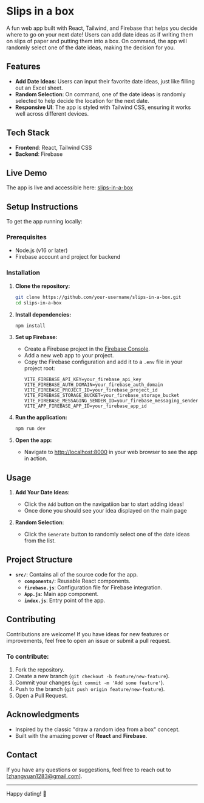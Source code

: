 # Slips in a box

A fun web app built with React, Tailwind, and Firebase that helps you decide where to go on your next date! Users can add date ideas as if writing them on slips of paper and putting them into a box. On command, the app will randomly select one of the date ideas, making the decision for you.

## Features

- **Add Date Ideas**: Users can input their favorite date ideas, just like filling out an Excel sheet.
- **Random Selection**: On command, one of the date ideas is randomly selected to help decide the location for the next date.
- **Responsive UI**: The app is styled with Tailwind CSS, ensuring it works well across different devices.

## Tech Stack

- **Frontend**: React, Tailwind CSS
- **Backend**: Firebase

## Live Demo

The app is live and accessible here: [slips-in-a-box](https://66ff8ba4764d00bad0d60615--boxofslips.netlify.app/)

## Setup Instructions

To get the app running locally:

### Prerequisites

- Node.js (v16 or later)
- Firebase account and project for backend

### Installation

1. **Clone the repository:**
    ```bash
    git clone https://github.com/your-username/slips-in-a-box.git
    cd slips-in-a-box
    ```

2. **Install dependencies:**
    ```bash
    npm install
    ```

3. **Set up Firebase:**
   - Create a Firebase project in the [Firebase Console](https://console.firebase.google.com/).
   - Add a new web app to your project.
   - Copy the Firebase configuration and add it to a `.env` file in your project root:
     ```env
     VITE_FIREBASE_API_KEY=your_firebase_api_key
     VITE_FIREBASE_AUTH_DOMAIN=your_firebase_auth_domain
     VITE_FIREBASE_PROJECT_ID=your_firebase_project_id
     VITE_FIREBASE_STORAGE_BUCKET=your_firebase_storage_bucket
     VITE_FIREBASE_MESSAGING_SENDER_ID=your_firebase_messaging_sender_id
     VITE_APP_FIREBASE_APP_ID=your_firebase_app_id
     ```

4. **Run the application:**
    ```bash
    npm run dev
    ```

5. **Open the app:**
   - Navigate to [http://localhost:8000](http://localhost:8000) in your web browser to see the app in action.

## Usage

1. **Add Your Date Ideas**:
   - Click the `Add` button on the navigatiion bar to start adding ideas!
   - Once done you should see your idea displayed on the main page

2. **Random Selection**:
   - Click the `Generate` button to randomly select one of the date ideas from the list.

## Project Structure

- **`src/`**: Contains all of the source code for the app.
  - **`components/`**: Reusable React components.
  - **`firebase.js`**: Configuration file for Firebase integration.
  - **`App.js`**: Main app component.
  - **`index.js`**: Entry point of the app.

## Contributing

Contributions are welcome! If you have ideas for new features or improvements, feel free to open an issue or submit a pull request.

### To contribute:

1. Fork the repository.
2. Create a new branch (`git checkout -b feature/new-feature`).
3. Commit your changes (`git commit -m 'Add some feature'`).
4. Push to the branch (`git push origin feature/new-feature`).
5. Open a Pull Request.

## Acknowledgments

- Inspired by the classic "draw a random idea from a box" concept.
- Built with the amazing power of **React** and **Firebase**.

## Contact

If you have any questions or suggestions, feel free to reach out to [zhangyuan1283@gmail.com].

---

Happy dating! 🎉
